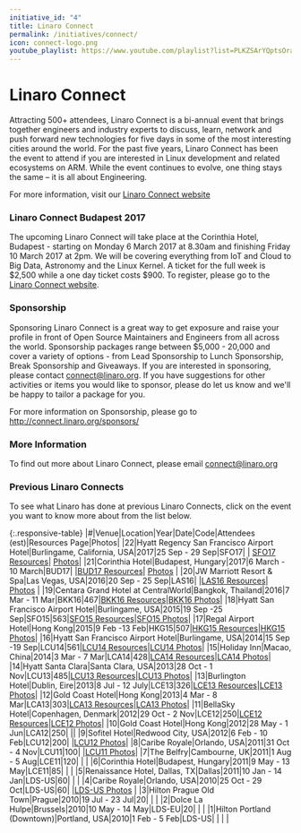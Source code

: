 ```yaml
---
initiative_id: "4"
title: Linaro Connect
permalink: /initiatives/connect/
icon: connect-logo.png
youtube_playlist: https://www.youtube.com/playlist?list=PLKZSArYQptsOraJTlqS_UDhS0zX1YxntL&playnext=1
---
```

# Linaro Connect

Attracting 500+ attendees, Linaro Connect is a bi-annual event that brings together engineers and industry experts to discuss, learn, network and push forward new technologies for five days in some of the most interesting cities around the world. For the past five years, Linaro Connect has been the event to attend if you are interested in Linux development and related ecosystems on ARM. While the event continues to evolve, one thing stays the same – it is all about Engineering.

For more information, visit our [Linaro Connect website](http://connect.linaro.org/)

### Linaro Connect Budapest 2017
The upcoming Linaro Connect will take place at the Corinthia Hotel, Budapest - starting on Monday 6 March 2017 at 8.30am and finishing Friday 10 March 2017 at 2pm. We will be covering everything from IoT and Cloud to Big Data, Astronomy and the Linux Kernel. A ticket for the full week is $2,500 while a one day ticket costs $900. To register, please go to the [Linaro Connect website](http://connect.linaro.org/attend/).  

### Sponsorship

Sponsoring Linaro Connect is a great way to get exposure and raise your profile in front of Open Source Maintainers and Engineers from all across the world. Sponsorship packages range between $5,000 - 20,000 and cover a variety of options - from Lead Sponsorship to Lunch Sponsorship, Break Sponsorship and Giveaways. If you are interested in sponsoring, please contact connect@linaro.org. If you have suggestions for other activities or items you would like to sponsor, please do let us know and we'll be happy to tailor a package for you.

For more information on Sponsorship, please go to http://connect.linaro.org/sponsors/

### More Information
To find out more about Linaro Connect, please email connect@linaro.org

### Previous Linaro Connects

To see what Linaro has done at previous Linaro Connects, click on the event you want to know more about from the list below.

{:.responsive-table}
|#|Venue|Location|Year|Date|Code|Attendees (est)|Resources Page|Photos|
|22|Hyatt Regency San Francisco Airport Hotel|Burlingame, California, USA|2017|25 Sep - 29 Sep|SFO17|  | [SFO17 Resources](http://connect.linaro.org/sfo17/resources/)| [Photos](https://www.flickr.com/photos/linaroorg/albums/72157687039294924)|
|21|Corinthia Hotel|Budapest, Hungary|2017|6 March - 10 March|BUD17| |[BUD17 Resources](http://connect.linaro.org/bud17/resources/)| [Photos](https://www.flickr.com/photos/linaroorg/sets/72157678721082122) |
|20|JW Marriott Resort & Spa|Las Vegas, USA|2016|20 Sep - 25 Sep|LAS16| |[LAS16 Resources](http://connect.linaro.org/las16/resources/)| [Photos](https://www.flickr.com/photos/linaroorg/albums/72157670966437214) |
|19|Centara Grand Hotel at CentralWorld|Bangkok, Thailand|2016|7 Mar - 11 Mar|BKK16|467|[BKK16 Resources](http://connect.linaro.org/bkk16/resources/)|[BKK16 Photos](https://www.flickr.com/photos/linaroorg/albums/72157665519520505)|
|18|Hyatt San Francisco Airport Hotel|Burlingame, USA|2015|19 Sep -25 Sep|SFO15|563|[SFO15 Resources](http://connect.linaro.org/sfo15/resources/)|[SFO15 Photos](https://www.flickr.com/photos/linaroorg/albums/72157658413090325)|
|17|Regal Airport Hotel|Hong Kong|2015|9 Feb -13 Feb|HKG15|507|[HKG15 Resources](http://connect.linaro.org/hkg15/resources/)|[HKG15 Photos](https://www.flickr.com/photos/linaroorg/albums/72157650196561027)|
|16|Hyatt San Francisco Airport Hotel|Burlingame, USA|2014|15 Sep -19 Sep|LCU14|561|[LCU14 Resources](http://connect.linaro.org/lcu14/resources/)|[LCU14 Photos](https://www.flickr.com/photos/linaroorg/sets/72157646453887528)|
|15|Holiday Inn|Macao, China|2014|3 Mar - 7 Mar|LCA14|428|[LCA14 Resources](http://connect.linaro.org/lca14/resources/)|[LCA14 Photos](https://www.flickr.com/photos/linaroorg/albums/72157641218034675)|
|14|Hyatt Santa Clara|Santa Clara, USA|2013|28 Oct - 1 Nov|LCU13|485|[LCU13 Resources](http://connect.linaro.org/lcu13/resources/)|[LCU13 Photos](https://www.flickr.com/photos/linaroorg/albums/72157636689919306)|
|13|Burlington Hotel|Dublin, Eire|2013|8 Jul - 12 July|LCE13|326|[LCE13 Resources](http://connect.linaro.org/lce13/resources/)|[LCE13 Photos](https://www.flickr.com/photos/linaroorg/albums/72157634563467554)|
|12|Gold Coast Hotel|Hong Kong|2013|4 Mar - 8 Mar|LCA13|303|[LCA13 Resources](http://connect.linaro.org/lca13/resources/)|[LCA13 Photos](https://www.flickr.com/photos/linaroorg/albums/72157632907776675)|
|11|BellaSky Hotel|Copenhagen, Denmark|2012|29 Oct - 2 Nov|LCE12|250|[LCE12 Resources](http://connect.linaro.org/lce12/resources/)|[LCE12 Photos](https://www.flickr.com/photos/linaroorg/albums/72157632851918653)|
|10|Gold Coast Hotel|Hong Kong|2012|28 May - 1 Jun|LCA12|250| ||
|9|Sofitel Hotel|Redwood City, USA|2012|6 Feb - 10 Feb|LCU12|200| |[LCU12 Photos](https://www.flickr.com/photos/linaroorg/albums/72157629302497755)|
|8|Caribe Royale|Orlando, USA|2011|31 Oct - 4 Nov|LCU11|100| |[LCU11 Photos](https://www.flickr.com/photos/linaroorg/albums/72157627950338055)|
|7|The Belfry|Cambourne, UK|2011|1 Aug - 5 Aug|LCE11|120| | |
|6|Corinthia Hotel|Budapest, Hungary|2011|9 May - 13 May|LCE11|85| | |
|5|Renaissance Hotel, Dallas, TX|Dallas|2011|10 Jan - 14 Jan|LDS-US|60| |  |
|4|Caribe Royale|Orlando, USA|2010|25 Oct - 29 Oct|LDS-US|60| |[LDS-US Photos](https://www.flickr.com/photos/linaroorg/albums/72157625366267619) |
|3|Hilton Prague Old Town|Prague|2010|19 Jul - 23 Jul|20| | |
|2|Dolce La Hulpe|Brussels|2010|10 May - 14 May|LDS-EU|20| | |
|1|Hilton Portland (Downtown)|Portland, USA|2010|1 Feb - 5 Feb|LDS-US| |  | |
